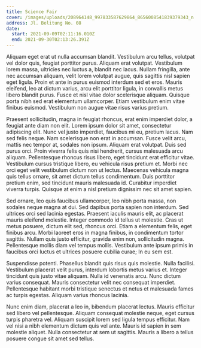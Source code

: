 ```yaml
---
title: Science Fair
cover: /images/uploads/208964148_997833587629864_8656008541839379343_n.jpg
address: Jl. Belitung No. 08
date:
  start: 2021-09-09T02:11:16.010Z
  end: 2021-09-30T02:13:26.391Z
---
```

Aliquam eget erat ut nulla accumsan blandit. Vestibulum arcu tellus, volutpat vel dolor quis, feugiat porttitor purus. Aliquam erat volutpat. Vestibulum lorem massa, ultricies nec luctus a, blandit nec lacus. Nullam fringilla, ante nec accumsan aliquam, velit lorem volutpat augue, quis sagittis nisl sapien eget ligula. Proin et ante in purus euismod interdum sed et eros. Mauris eleifend, leo at dictum varius, arcu elit porttitor ligula, in convallis metus libero blandit purus. Fusce et nisl vitae dolor scelerisque aliquam. Quisque porta nibh sed erat elementum ullamcorper. Etiam vestibulum enim vitae finibus euismod. Vestibulum non augue vitae risus varius pretium.

Praesent sollicitudin, magna in feugiat rhoncus, erat enim imperdiet dolor, a feugiat ante diam non elit. Lorem ipsum dolor sit amet, consectetur adipiscing elit. Nunc vel justo imperdiet, faucibus mi eu, pretium lacus. Nam sed felis neque. Nam scelerisque non erat in accumsan. Fusce velit arcu, mattis nec tempor at, sodales non ipsum. Aliquam erat volutpat. Duis sed purus orci. Proin viverra felis quis nisi hendrerit, cursus malesuada arcu aliquam. Pellentesque rhoncus risus libero, eget tincidunt erat efficitur vitae. Vestibulum cursus tristique libero, eu vehicula risus pretium et. Morbi nec orci eget velit vestibulum dictum non ut lectus. Maecenas vehicula magna quis tellus ornare, sit amet dictum tellus condimentum. Duis porttitor pretium enim, sed tincidunt mauris malesuada id. Curabitur imperdiet viverra turpis. Quisque at enim a nisl pretium dignissim nec sit amet sapien.

Sed ornare, leo quis faucibus ullamcorper, leo nibh porta massa, non sodales neque magna at dui. Sed dapibus porta sapien non interdum. Sed ultrices orci sed lacinia egestas. Praesent iaculis mauris elit, ac placerat mauris eleifend molestie. Integer commodo id tellus ut molestie. Cras ut metus posuere, dictum elit sed, rhoncus orci. Etiam a elementum felis, eget finibus arcu. Morbi laoreet eros in magna finibus, in condimentum tortor sagittis. Nullam quis justo efficitur, gravida enim non, sollicitudin magna. Pellentesque mollis diam vel tempus mollis. Vestibulum ante ipsum primis in faucibus orci luctus et ultrices posuere cubilia curae; In eu sem est.

Suspendisse potenti. Phasellus blandit quis risus quis molestie. Nulla facilisi. Vestibulum placerat velit purus, interdum lobortis metus varius et. Integer tincidunt quis justo vitae aliquam. Nulla id venenatis arcu. Nunc dictum varius consequat. Mauris consectetur velit nec consequat imperdiet. Pellentesque habitant morbi tristique senectus et netus et malesuada fames ac turpis egestas. Aliquam varius rhoncus lacinia.

Nunc enim diam, placerat a leo in, bibendum placerat lectus. Mauris efficitur sed libero vel pellentesque. Aliquam consequat molestie neque, eget cursus turpis pharetra vel. Aliquam suscipit lorem sed ligula tempus efficitur. Nam vel nisi a nibh elementum dictum quis vel ante. Mauris id sapien in sem molestie aliquet. Nulla consectetur at sem ut sagittis. Mauris a libero a tellus posuere congue sit amet sed tellus.